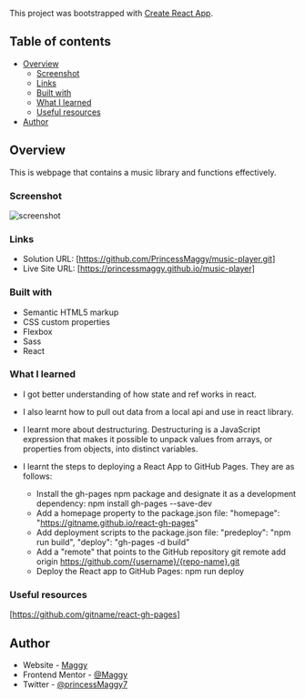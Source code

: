 This project was bootstrapped with [Create React App](https://github.com/facebook/create-react-app).


## Table of contents

- [Overview](#overview)
  - [Screenshot](#screenshot)
  - [Links](#links)
  - [Built with](#built-with)
  - [What I learned](#what-i-learned)
  - [Useful resources](#useful-resources)
- [Author](#author)

## Overview
This is webpage that contains a music library and functions effectively.
### Screenshot

![screenshot](./screenshot.jpg)

### Links

- Solution URL: [https://github.com/PrincessMaggy/music-player.git]
- Live Site URL: [https://princessmaggy.github.io/music-player]

### Built with

- Semantic HTML5 markup
- CSS custom properties
- Flexbox
- Sass
- React


### What I learned
- I got better understanding of how state and ref works in react.

- I also learnt how to pull out data from a local api and use in react library.

- I learnt more about destructuring. Destructuring is a JavaScript expression that makes it possible to unpack values from arrays, or properties from objects, into distinct variables.

 - I learnt the steps to deploying a React App to GitHub Pages. They are as follows:
    - Install the gh-pages npm package and designate it as a development dependency: npm install gh-pages --save-dev
    - Add a homepage property to the package.json file:
     "homepage": "https://gitname.github.io/react-gh-pages"
     - Add deployment scripts to the package.json file: 
      "predeploy": "npm run build",
        "deploy": "gh-pages -d build"
    - Add a "remote" that points to the GitHub repository
    git remote add origin https://github.com/{username}/{repo-name}.git
    -  Deploy the React app to GitHub Pages: 
     npm run deploy


### Useful resources
[https://github.com/gitname/react-gh-pages]
## Author

- Website - [Maggy](https://princessmaggy.github.io/My-Portfolio/)
- Frontend Mentor - [@Maggy](https://www.frontendmentor.io/profile/princessmaggy)
- Twitter - [@princessMaggy7](https://www.twitter.com/princessMaggy7)


